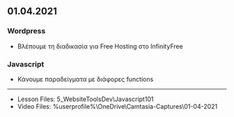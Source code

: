 ## 01.04.2021
### Wordpress
* Βλέπουμε τη διαδικασία για Free Hosting στο InfinityFree

### Javascript
* Κάνουμε παραδείγματα με διάφορες functions


- - - - 
* Lesson Files: 5_WebsiteToolsDev\Javascript101
* Video Files: %userprofile%\OneDrive\Camtasia-Captures\01-04-2021